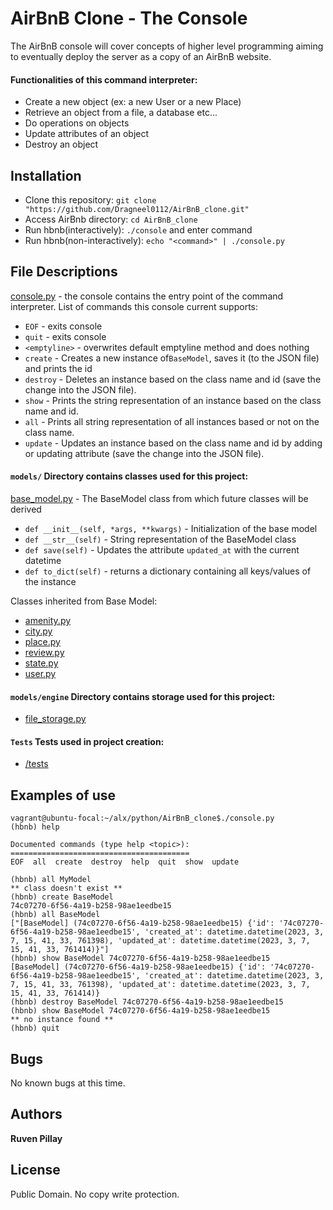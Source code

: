 # AirBnB Clone - The Console

The AirBnB console will cover concepts of higher level programming aiming to eventually deploy the server as a copy of an AirBnB website.

#### Functionalities of this command interpreter:
* Create a new object (ex: a new User or a new Place)
* Retrieve an object from a file, a database etc...
* Do operations on objects 
* Update attributes of an object
* Destroy an object

## Installation
* Clone this repository: `git clone "https://github.com/Dragneel0112/AirBnB_clone.git"`
* Access AirBnb directory: `cd AirBnB_clone`
* Run hbnb(interactively): `./console` and enter command
* Run hbnb(non-interactively): `echo "<command>" | ./console.py`

## File Descriptions
[console.py](console.py) - the console contains the entry point of the command interpreter. 
List of commands this console current supports:
* `EOF` - exits console 
* `quit` - exits console
* `<emptyline>` - overwrites default emptyline method and does nothing
* `create` - Creates a new instance of`BaseModel`, saves it (to the JSON file) and prints the id
* `destroy` - Deletes an instance based on the class name and id (save the change into the JSON file). 
* `show` - Prints the string representation of an instance based on the class name and id.
* `all` - Prints all string representation of all instances based or not on the class name. 
* `update` - Updates an instance based on the class name and id by adding or updating attribute (save the change into the JSON file). 

#### `models/` Directory contains classes used for this project:
[base_model.py](/models/base_model.py) - The BaseModel class from which future classes will be derived
* `def __init__(self, *args, **kwargs)` - Initialization of the base model
* `def __str__(self)` - String representation of the BaseModel class
* `def save(self)` - Updates the attribute `updated_at` with the current datetime
* `def to_dict(self)` - returns a dictionary containing all keys/values of the instance

Classes inherited from Base Model:
* [amenity.py](/models/amenity.py)
* [city.py](/models/city.py)
* [place.py](/models/place.py)
* [review.py](/models/review.py)
* [state.py](/models/state.py)
* [user.py](/models/user.py)

#### `models/engine` Directory contains storage used for this project:
* [file_storage.py](/models/engine/file_storage.py)

#### `Tests` Tests used in project creation: 
* [/tests](/tests)

## Examples of use
```
vagrant@ubuntu-focal:~/alx/python/AirBnB_clone$./console.py
(hbnb) help

Documented commands (type help <topic>):
========================================
EOF  all  create  destroy  help  quit  show  update

(hbnb) all MyModel
** class doesn't exist **
(hbnb) create BaseModel
74c07270-6f56-4a19-b258-98ae1eedbe15
(hbnb) all BaseModel
["[BaseModel] (74c07270-6f56-4a19-b258-98ae1eedbe15) {'id': '74c07270-6f56-4a19-b258-98ae1eedbe15', 'created_at': datetime.datetime(2023, 3, 7, 15, 41, 33, 761398), 'updated_at': datetime.datetime(2023, 3, 7, 15, 41, 33, 761414)}"]
(hbnb) show BaseModel 74c07270-6f56-4a19-b258-98ae1eedbe15
[BaseModel] (74c07270-6f56-4a19-b258-98ae1eedbe15) {'id': '74c07270-6f56-4a19-b258-98ae1eedbe15', 'created_at': datetime.datetime(2023, 3, 7, 15, 41, 33, 761398), 'updated_at': datetime.datetime(2023, 3, 7, 15, 41, 33, 761414)}
(hbnb) destroy BaseModel 74c07270-6f56-4a19-b258-98ae1eedbe15
(hbnb) show BaseModel 74c07270-6f56-4a19-b258-98ae1eedbe15
** no instance found **
(hbnb) quit
```

## Bugs
No known bugs at this time. 

## Authors
**Ruven Pillay**

## License
Public Domain. No copy write protection. 
